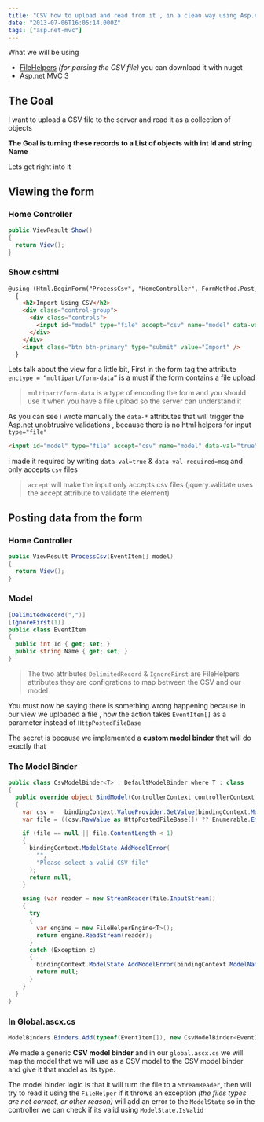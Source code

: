 ```yaml
---
title: "CSV how to upload and read from it , in a clean way using Asp.net MVC"
date: "2013-07-06T16:05:14.000Z"
tags: ["asp.net-mvc"]
---
```



What we will be using

- [FileHelpers](http://www.filehelpers.com/ "FileHelpers") *(for parsing the CSV file)* you can download it with nuget
- Asp.net MVC 3


## The Goal

I want to upload a CSV file to the server and read it as a collection of objects

**The Goal is turning these records to a List of objects with int Id and string Name**

Lets get right into it


## Viewing the form

### Home Controller

```csharp
public ViewResult Show()
{
  return View();
}
```

### Show.cshtml

```html
@using (Html.BeginForm("ProcessCsv", "HomeController", FormMethod.Post, new { enctype = "multipart/form-data" }))
  {
    <h2>Import Using CSV</h2>
    <div class="control-group">
      <div class="controls">
        <input id="model" type="file" accept="csv" name="model" data-val="true" data-val-required="File is required" />
      </div>
    </div>
    <input class="btn btn-primary" type="submit" value="Import" />
  }
```

Lets talk about the view for a little bit, First in the form tag the attribute `enctype = “multipart/form-data”` is a must if the form contains a file upload

> `multipart/form-data` is a type of encoding the form and you should use it when you have a file upload so the server can understand it

As you can see i wrote manually the `data-*` attributes that will trigger the Asp.net unobtrusive validations , because there is no html helpers for input `type="file"`

```html
<input id="model" type="file" accept="csv" name="model" data-val="true" data-val-required="File is required" />
```

i made it required by writing `data-val=true` & `data-val-required=msg` and only accepts `csv` files
> `accept` will make the input only accepts csv files (jquery.validate uses the accept attribute to validate the element)


## Posting data from the form

### Home Controller

```csharp
public ViewResult ProcessCsv(EventItem[] model)
{
  return View();
}
```

### Model
```csharp
[DelimitedRecord(",")]
[IgnoreFirst(1)]
public class EventItem
{
  public int Id { get; set; }
  public string Name { get; set; }
}
```

> The two attributes `DelimitedRecord` & `IgnoreFirst` are FileHelpers attributes they are configrations to map between the CSV and our model

You must now be saying there is something wrong happening because in our view we uploaded a file , how the action takes `EventItem[]` as a parameter instead of `HttpPostedFileBase`

The secret is because we implemented a **custom model binder** that will do exactly that

### The Model Binder

```csharp
public class CsvModelBinder<T> : DefaultModelBinder where T : class
{
  public override object BindModel(ControllerContext controllerContext, ModelBindingContext bindingContext)
  {
    var csv =   bindingContext.ValueProvider.GetValue(bindingContext.ModelName);
    var file = ((csv.RawValue as HttpPostedFileBase[]) ?? Enumerable.Empty<HttpPostedFileBase>()).FirstOrDefault();

    if (file == null || file.ContentLength < 1)
    {
      bindingContext.ModelState.AddModelError(
        "",
        "Please select a valid CSV file"
      );
      return null;
    }

    using (var reader = new StreamReader(file.InputStream))
    {
      try
      {
        var engine = new FileHelperEngine<T>();
        return engine.ReadStream(reader);
      }
      catch (Exception c)
      {
        bindingContext.ModelState.AddModelError(bindingContext.ModelName, c.Message);
        return null;
      }
    }
  }
}
```

### In Global.ascx.cs

```csharp
ModelBinders.Binders.Add(typeof(EventItem[]), new CsvModelBinder<EventItem>());
```

We made a generic **CSV model binder** and in our `global.ascx.cs` we will map the model that we will use as a CSV model to the CSV model binder and give it that model as its type.

The model binder logic is that it will turn the file to a `StreamReader`, then will try to read it using the `FileHelper` if it throws an exception *(the files types are not correct, or other reason)* will add an error to the `ModelState` so in the controller we can check if its valid using `ModelState.IsValid`
